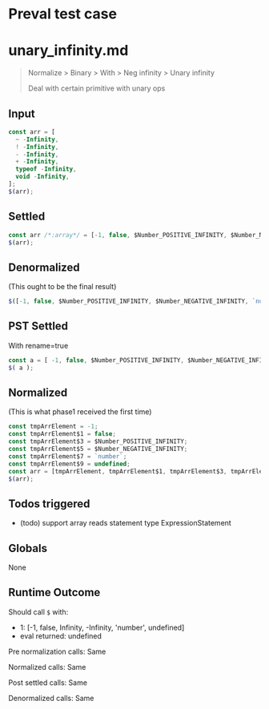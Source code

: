 # Preval test case

# unary_infinity.md

> Normalize > Binary > With > Neg infinity > Unary infinity
>
> Deal with certain primitive with unary ops

## Input

`````js filename=intro
const arr = [
  ~ -Infinity,
  ! -Infinity,
  - -Infinity,
  + -Infinity,
  typeof -Infinity,
  void -Infinity,
];
$(arr);
`````


## Settled


`````js filename=intro
const arr /*:array*/ = [-1, false, $Number_POSITIVE_INFINITY, $Number_NEGATIVE_INFINITY, `number`, undefined];
$(arr);
`````


## Denormalized
(This ought to be the final result)

`````js filename=intro
$([-1, false, $Number_POSITIVE_INFINITY, $Number_NEGATIVE_INFINITY, `number`, undefined]);
`````


## PST Settled
With rename=true

`````js filename=intro
const a = [ -1, false, $Number_POSITIVE_INFINITY, $Number_NEGATIVE_INFINITY, "number", undefined ];
$( a );
`````


## Normalized
(This is what phase1 received the first time)

`````js filename=intro
const tmpArrElement = -1;
const tmpArrElement$1 = false;
const tmpArrElement$3 = $Number_POSITIVE_INFINITY;
const tmpArrElement$5 = $Number_NEGATIVE_INFINITY;
const tmpArrElement$7 = `number`;
const tmpArrElement$9 = undefined;
const arr = [tmpArrElement, tmpArrElement$1, tmpArrElement$3, tmpArrElement$5, tmpArrElement$7, tmpArrElement$9];
$(arr);
`````


## Todos triggered


- (todo) support array reads statement type ExpressionStatement


## Globals


None


## Runtime Outcome


Should call `$` with:
 - 1: [-1, false, Infinity, -Infinity, 'number', undefined]
 - eval returned: undefined

Pre normalization calls: Same

Normalized calls: Same

Post settled calls: Same

Denormalized calls: Same

